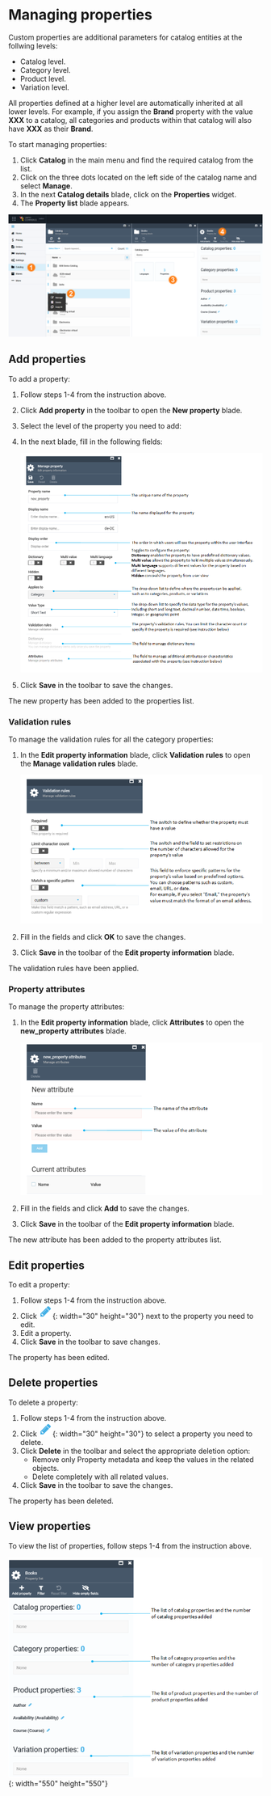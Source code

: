 # Managing properties

Custom properties are additional parameters for catalog entities at the follwing levels:

* Catalog level.
* Category level.
* Product level.
* Variation level.

All properties defined at a higher level are automatically inherited at all lower levels. For example, if you assign the **Brand** property with the value **XXX** to a catalog, all categories and products within that catalog will also have **XXX** as their **Brand**.

To start managing properties:

1. Click **Catalog** in the main menu and find the required catalog from the list. 
1. Click on the three dots located on the left side of the catalog name and select **Manage**.  
1. In the next **Catalog details** blade, click on the **Properties** widget. 
1. The **Property list** blade appears. 

![Property path](media/property-path.png)     

## Add properties

To add a property:

1. Follow steps 1-4 from the instruction above. 
1. Click **Add property** in the toolbar to open the **New property** blade. 
1. Select the level of the property you need to add:
1. In the next blade, fill in the following fields:

     ![Add property](media/screen-add-property.png)

1. Click **Save** in the toolbar to save the changes.

The new property has been added to the properties list.

### Validation rules

To manage the validation rules for all the category properties:

1. In the **Edit property information** blade, click **Validation rules** to open the **Manage validation rules** blade.

    ![Validation rules](media/screen-validation-rules.png)

1. Fill in the fields and click **OK** to save the changes.
1. Click **Save** in the toolbar of the **Edit property  information** blade.

The validation rules have been applied.

### Property attributes

To manage the property attributes:

1. In the **Edit property information** blade, click **Attributes**  to open the **new_property attributes** blade. 

    ![Manage attributes](media/screen-new-attribute.png)

1. Fill in the fields and click **Add** to save the changes.
1. Click **Save** in the toolbar of the **Edit property  information** blade.

The new attribute has been added to the property attributes list.  

## Edit properties

To edit a property:

1. Follow steps 1-4 from the instruction above. 
1. Click ![Pencil](media/pencil.png){: width="30" height="30"} next to the property you need to edit.
1. Edit a property.
1. Click **Save** in the toolbar to save changes.

The property has been edited.

## Delete properties

To delete a property:

1. Follow steps 1-4 from the instruction above.
1. Click ![Pencil](media/pencil.png){: width="30" height="30"} to select a property you need to delete.
1. Click **Delete** in the toolbar and select the appropriate deletion option:
     * Remove only Property metadata and keep the values in the related objects.
     * Delete completely with all related values.
1. Click **Save** in the toolbar to save the changes.

The property has been deleted.

## View properties

To view the list of properties, follow steps 1-4 from the instruction above.

![Catalog Properties](media/view-properties.png){: width="550" height="550"}


